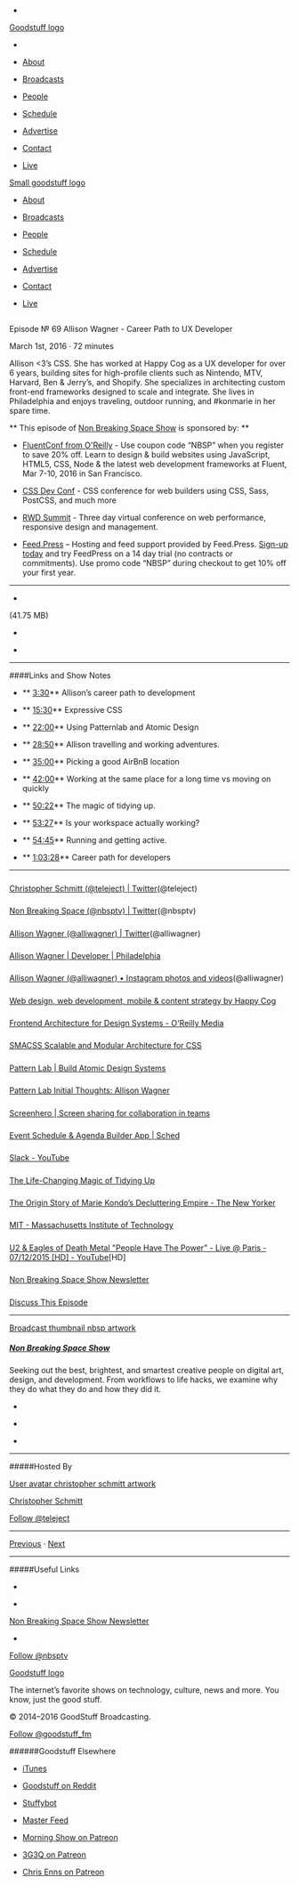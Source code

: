 

-
[Goodstuff logo](http://www.goodstuff.fm/)[](/assets/goodstuff_logo-17c1fe6f378352de5d7345f76152130b.svg)

-


-  [About](/about)

-  [Broadcasts](/broadcasts)

-  [People](/people)

-  [Schedule](/schedule)

-  [Advertise](/advertise)

-  [Contact](/contact)

-  [Live](/live)


[Small goodstuff logo](http://www.goodstuff.fm/)[](/assets/small_goodstuff_logo-bf032e72b9ec41494f4d90905f1ad619.svg)


-  [About](/about)

-  [Broadcasts](/broadcasts)

-  [People](/people)

-  [Schedule](/schedule)

-  [Advertise](/advertise)

-  [Contact](/contact)

-  [Live](/live)


##
Episode № 69
Allison Wagner - Career Path to UX Developer


March 1st, 2016
&middot;
72
minutes


Allison <3’s CSS. She has worked at Happy Cog as a UX developer for over 6 years, building sites for high-profile clients such as Nintendo, MTV, Harvard, Ben & Jerry’s, and Shopify. She specializes in architecting custom front-end frameworks designed to scale and integrate. She lives in Philadelphia and enjoys traveling, outdoor running, and #konmarie in her spare time.


**
This episode of
[Non Breaking Space Show](/nbsp)
is sponsored by:
**


-  [FluentConf from O'Reilly](http://telejec.tv/FluentConfSF2016) - Use coupon code “NBSP” when you register to save 20% off. Learn to design & build websites using JavaScript, HTML5, CSS, Node & the latest web development frameworks at Fluent, Mar 7-10, 2016 in San Francisco.

-  [CSS Dev Conf](http://cssdevconf.com/?utm_source=nbsptv69&utm_medium=podcast&utm_campaign=cssdevconf2016) - CSS conference for web builders using CSS, Sass, PostCSS, and much more

-  [RWD Summit](http://javascriptsummit.com/?utm_source=nbsptv69&utm_medium=podcast&utm_campaign=rwdsummit2016) - Three day virtual conference on web performance, responsive design and management.

-  [Feed.Press](http://feed.press/nbsp) – Hosting and feed support provided by Feed.Press.  [Sign-up today](http://feed.press/nbsp) and try FeedPress on a 14 day trial (no contracts or commitments). Use promo code &ldquo;NBSP&rdquo; during checkout to get 10% off your first year.


------------------------------


-
[](http://podcasts-1.feedpress.co/10609/nbsp-69.mp3)(41.75 MB)

-
[](http://twitter.com/intent/tweet?text=Non%20Breaking%20Space%20Show%20%E2%84%96%2069%20on%20@goodstuff_fm%20-%20http://goodstuff.fm/nbsp/69)

-
[](http://www.facebook.com/sharer/sharer.php?u=http://goodstuff.fm/nbsp/69)


------------------------------


####Links and Show Notes

- ** [3:30](#t=3:30)** Allison&rsquo;s career path to development

- ** [15:30](#t=15:30)** Expressive CSS

- ** [22:00](#t=22:00)** Using Patternlab and Atomic Design

- ** [28:50](#t=28:50)** Allison travelling and working adventures.

- ** [35:00](#t=35:00)** Picking a good AirBnB location

- ** [42:00](#t=42:00)** Working at the same place for a long time vs moving on quickly

- ** [50:22](#t=50:22)** The magic of tidying up.

- ** [53:27](#t=53:27)** Is your workspace actually working?

- ** [54:45](#t=54:45)** Running and getting active.

- ** [1:03:28](#t=1:03:28)** Career path for developers


------------------------------


#####
[Christopher Schmitt (@teleject) | Twitter](https://twitter.com/teleject)(@teleject)


#####
[Non Breaking Space (@nbsptv) | Twitter](https://twitter.com/nbsptv)(@nbsptv)


#####
[Allison Wagner (@alliwagner) | Twitter](https://twitter.com/alliwagner)(@alliwagner)


#####
[Allison Wagner | Developer | Philadelphia](http://alliwagner.com/)


#####
[Allison Wagner (@alliwagner) • Instagram photos and videos](https://www.instagram.com/alliwagner/)(@alliwagner)


#####
[Web design, web development, mobile & content strategy by Happy Cog](http://happycog.com/)


#####
[Frontend Architecture for Design Systems - O'Reilly Media](http://shop.oreilly.com/product/0636920040156.do)


#####
[SMACSS Scalable and Modular Architecture for CSS](https://smacss.com/)


#####
[Pattern Lab | Build Atomic Design Systems](http://patternlab.io/)


#####
[Pattern Lab Initial Thoughts: Allison Wagner](http://cognition.happycog.com/article/pattern-lab-initial-thoughts)


#####
[Screenhero | Screen sharing for collaboration in teams](https://screenhero.com/)


#####
[Event Schedule & Agenda Builder App | Sched](https://sched.org/)


#####
[Slack - YouTube](https://www.youtube.com/channel/UCY3YECgeBcLCzIrFLP4gblw/videos)


#####
[The Life-Changing Magic of Tidying Up](http://amzn.to/1T6z4Mo)


#####
[The Origin Story of Marie Kondo’s Decluttering Empire - The New Yorker](http://www.newyorker.com/books/page-turner/the-origin-story-of-marie-kondos-decluttering-empire)


#####
[MIT - Massachusetts Institute of Technology](http://web.mit.edu/)


#####
[U2 & Eagles of Death Metal "People Have The Power" - Live @ Paris - 07/12/2015 [HD] - YouTube](https://www.youtube.com/watch?v=dz-CYZRsQN8)[HD]


#####
[Non Breaking Space Show Newsletter](http://newsletter.nonbreakingspace.tv/)


#####
[Discuss This Episode](https://www.reddit.com/r/Goodstuff_fm/comments/48vku2/non_breaking_space_show_69_allison_wagner_career/)


------------------------------


[Broadcast thumbnail nbsp artwork](/nbsp)[](https://goodstuffs3.s3.amazonaws.com/uploads/broadcast/image/19/broadcast_thumbnail_nbsp_artwork.png)

##### [Non Breaking Space Show](/nbsp)


Seeking out the best, brightest, and smartest creative people on digital art, design, and development. From workflows to life hacks, we examine why they do what they do and how they did it.

-
[](http://itunes.apple.com/us/podcast/the-non-breaking-space-show/id507162981)

-
[](http://feeds.goodstuff.fm/nbsp)

-
[](mailto:chris@goodstuff.fm?cc=sponsorship%40goodstuff.fm&subject=%5BGoodStuff%20FM%5D%20Sponsorship%20Inquiry%20for%20Non%20Breaking%20Space%20Show)


------------------------------


#####Hosted By


[User avatar christopher schmitt artwork](/people/christopher-schmitt)[](https://goodstuffs3.s3.amazonaws.com/uploads/user/avatar/20/user_avatar_christopher-schmitt_artwork.png)

[Christopher Schmitt](/people/christopher-schmitt)


[Follow @teleject](https://twitter.com/teleject)


------------------------------


[Previous](/nbsp/68)
&middot;
[Next](/nbsp/70)


------------------------------


#####Useful Links

-
[](mailto:chris@goodstuff.fm?subject=%5BGoodstuff%20FM%5D%20Feedback%20for%20Non%20Breaking%20Space%20Show)

-
[Non Breaking Space Show Newsletter](http://www.goodstuff.fm/nbsp/newsletter)


-
[Follow @nbsptv](https://twitter.com/nbsptv)


[Goodstuff logo](http://www.goodstuff.fm/)[](/assets/goodstuff_logo-17c1fe6f378352de5d7345f76152130b.svg)


The internet’s favorite shows on technology, culture, news and more. You know, just the good stuff.


&copy; 2014&ndash;2016 GoodStuff Broadcasting.

[Follow @goodstuff_fm](https://twitter.com/goodstufffm)


######Goodstuff Elsewhere

-  [iTunes](https://itunes.apple.com/us/artist/goodstuff-fm/id843385597?mt=2)

-  [Goodstuff on Reddit](https://www.reddit.com/r/Goodstuff_fm/)

-  [Stuffybot](http://stuffybot.goodstuff.fm)

-  [Master Feed](/master/feed)

-  [Morning Show on Patreon](https://www.patreon.com/morningshow)

-  [3G3Q on Patreon](https://www.patreon.com/3g3q)

-  [Chris Enns on Patreon](https://www.patreon.com/ichris)
